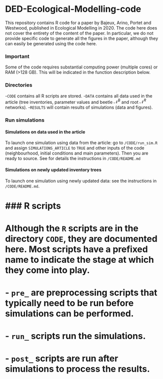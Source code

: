 # DED-Ecological-Modelling-code
This repository contains R code for a paper by Bajeux, Arino, Portet and Westwood, published in Ecological Modelling in 2020. The code here does not cover the entirety of the content of the paper. In particular, we do not provide specific code to generate all the figures in the paper, although they can easily be generated using the code here.

### Important
Some of the code requires substantial computing power (multiple cores) or RAM (>128 GB). This will be indicated in the function description below.

### Directories
-`CODE` contains all R scripts are stored.
-`DATA` contains all data used in the article (tree inventories, parameter values and beetle $\mathcal{N}^B$ and root $\mathcal{N}^R$ networks).
-`RESULTS` will contain results of simulations (data and figures).

### Run simulations

#### Simulations on data used in the article
To launch one simulation using data from the article: go to `/CODE/run_sim.R` and assign `SIMULATIONS_ARTICLE` to `TRUE` and other inputs of the code (neighbourhood, initial conditions and main parameters). Then you are ready to source. See for details the instructions in `/CODE/README.md`

#### Simulations on newly updated inventory trees
To launch one simulation using newly updated data: see the instructions in `/CODE/README.md`.

# ### R scripts
# Although the `R` scripts are in the directory `CODE`, they are documented here. Most scripts have a prefixed name to indicate the stage at which they come into play.
# 
# - `pre_` are preprocessing scripts that typically need to be run before simulations can be performed.
# - `run_` scripts run the simulations.
# - `post_` scripts are run after simulations to process the results.
